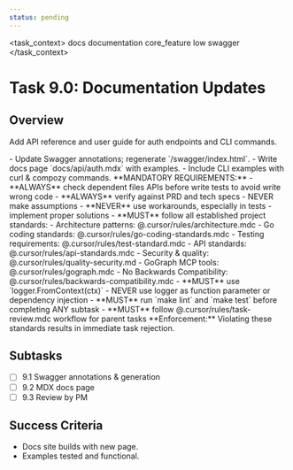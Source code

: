 ```yaml
---
status: pending
---
```


<task_context>
<domain>docs</domain>
<type>documentation</type>
<scope>core_feature</scope>
<complexity>low</complexity>
<dependencies>swagger</dependencies>
</task_context>

# Task 9.0: Documentation Updates

## Overview

Add API reference and user guide for auth endpoints and CLI commands.

<requirements>
- Update Swagger annotations; regenerate `/swagger/index.html`.
- Write docs page `docs/api/auth.mdx` with examples.
- Include CLI examples with curl & compozy commands.
</requirements>

<critical>
**MANDATORY REQUIREMENTS:**
- **ALWAYS** check dependent files APIs before write tests to avoid write wrong code
- **ALWAYS** verify against PRD and tech specs - NEVER make assumptions
- **NEVER** use workarounds, especially in tests - implement proper solutions
- **MUST** follow all established project standards:
    - Architecture patterns: @.cursor/rules/architecture.mdc
    - Go coding standards: @.cursor/rules/go-coding-standards.mdc
    - Testing requirements: @.cursor/rules/test-standard.mdc
    - API standards: @.cursor/rules/api-standards.mdc
    - Security & quality: @.cursor/rules/quality-security.md
    - GoGraph MCP tools: @.cursor/rules/gograph.mdc
    - No Backwards Compatibility: @.cursor/rules/backwards-compatibility.mdc
- **MUST** use `logger.FromContext(ctx)` - NEVER use logger as function parameter or dependency injection
- **MUST** run `make lint` and `make test` before completing ANY subtask
- **MUST** follow @.cursor/rules/task-review.mdc workflow for parent tasks
**Enforcement:** Violating these standards results in immediate task rejection.
</critical>

## Subtasks

- [ ] 9.1 Swagger annotations & generation
- [ ] 9.2 MDX docs page
- [ ] 9.3 Review by PM

## Success Criteria

- Docs site builds with new page.
- Examples tested and functional.
